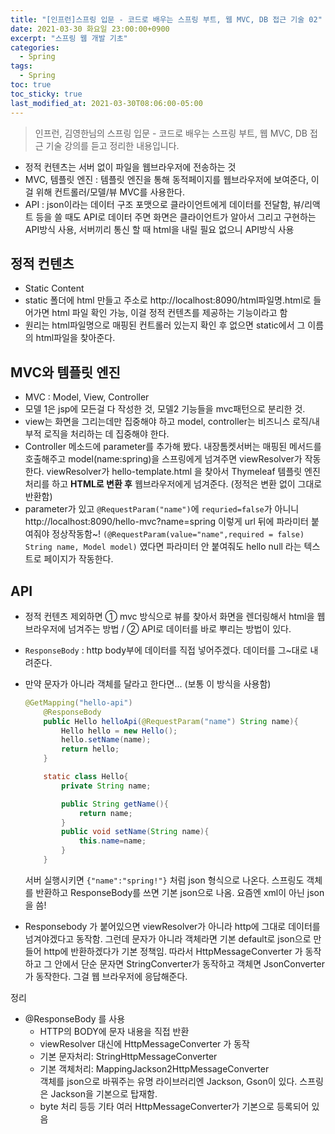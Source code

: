 ```yaml
---
title: "[인프런]스프링 입문 - 코드로 배우는 스프링 부트, 웹 MVC, DB 접근 기술 02"
date: 2021-03-30 화요일 23:00:00+0900
excerpt: "스프링 웹 개발 기초"
categories:
  - Spring
tags:
  - Spring
toc: true
toc_sticky: true
last_modified_at: 2021-03-30T08:06:00-05:00
---
```


> 인프런, 김영한님의 스프링 입문 - 코드로 배우는 스프링 부트, 웹 MVC, DB 접근 기술 강의를 듣고 정리한 내용입니다.

- 정적 컨텐츠는 서버 없이 파일을 웹브라우저에 전송하는 것
- MVC, 템플릿 엔진 : 템플릿 엔진을 통해 동적페이지를 웹브라우저에 보여준다, 이걸 위해 컨트롤러/모델/뷰 MVC를 사용한다.
- API : json이라는 데이터 구조 포맷으로 클라이언트에게 데이터를 전달함, 뷰/리액트 등을 쓸 때도 API로 데이터 주면 화면은 클라이언트가 알아서 그리고 구현하는 API방식 사용, 서버끼리 통신 할 때 html을 내릴 필요 없으니 API방식 사용

## 정적 컨텐츠

- Static Content
- static 폴더에 html 만들고 주소로 http://localhost:8090/html파일명.html로 들어가면 html 파일 확인 가능, 이걸 정적 컨텐츠를 제공하는 기능이라고 함
- 원리는 html파일명으로 매핑된 컨트롤러 있는지 확인 후 없으면 static에서 그 이름의 html파일을 찾아준다.

## MVC와 템플릿 엔진

- MVC : Model, View, Controller
- 모델 1은 jsp에 모든걸 다 작성한 것, 모델2 기능들을 mvc패턴으로 분리한 것.
- view는 화면을 그리는데만 집중해야 하고 model, controller는 비즈니스 로직/내부적 로직을 처리하는 데 집중해야 한다.
- Controller 메소드에 parameter를 추가해 봤다. 내장톰켓서버는 매핑된 메서드를 호출해주고 model(name:spring)을 스프링에게 넘겨주면 viewResolver가 작동한다. viewResolver가 hello-template.html 을 찾아서 Thymeleaf 템플릿 엔진 처리를 하고 **HTML로 변환 후** 웹브라우저에게 넘겨준다. (정적은 변환 없이 그대로 반환함)
- parameter가 있고 `@RequestParam("name")`에 `requried=false`가 아니니 http://localhost:8090/hello-mvc?name=spring 이렇게 url 뒤에 파라미터 붙여줘야 정상작동함~! `(@RequestParam(value="name",required = false) String name, Model model)` 였다면 파라미터 안 붙여줘도 hello null 라는 텍스트로 페이지가 작동한다.

## API

- 정적 컨텐츠 제외하면 ① mvc 방식으로 뷰를 찾아서 화면을 렌더링해서 html을 웹브라우저에 넘겨주는 방법 / ② API로 데이터를 바로 뿌리는 방법이 있다.
- `ResponseBody` : http body부에 데이터를 직접 넣어주겠다. 데이터를 그~대로 내려준다.
- 만약 문자가 아니라 객체를 달라고 한다면... (보통 이 방식을 사용함)

  ```java
  @GetMapping("hello-api")
      @ResponseBody
      public Hello helloApi(@RequestParam("name") String name){
          Hello hello = new Hello();
          hello.setName(name);
          return hello;
      }

      static class Hello{
          private String name;

          public String getName(){
              return name;
          }
          public void setName(String name){
              this.name=name;
          }
      }
  ```

  서버 실행시키면 `{"name":"spring!"}` 처럼 json 형식으로 나온다. 스프링도 객체를 반환하고 ResponseBody를 쓰면 기본 json으로 나옴. 요즘엔 xml이 아닌 json을 씀!

- Responsebody 가 붙어있으면 viewResolver가 아니라 http에 그대로 데이터를 넘겨야겠다고 동작함. 그런데 문자가 아니라 객체라면 기본 default로 json으로 만들어 http에 반환하겠다가 기본 정책임. 따라서 HttpMessageConverter 가 동작하고 그 안에서 단순 문자면 StringConverter가 동작하고 객체면 JsonConverter가 동작한다. 그걸 웹 브라우저에 응답해준다.

정리

- @ResponseBody 를 사용
  - HTTP의 BODY에 문자 내용을 직접 반환
  - viewResolver 대신에 HttpMessageConverter 가 동작
  - 기본 문자처리: StringHttpMessageConverter
  - 기본 객체처리: MappingJackson2HttpMessageConverter  
    객체를 json으로 바꿔주는 유명 라이브러리엔 Jackson, Gson이 있다. 스프링은 Jackson을 기본으로 탑재함.
  - byte 처리 등등 기타 여러 HttpMessageConverter가 기본으로 등록되어 있음
